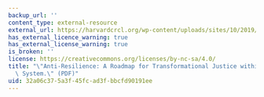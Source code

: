 ```yaml
---
backup_url: ''
content_type: external-resource
external_url: https://harvardcrcl.org/wp-content/uploads/sites/10/2019/03/Baker.pdf
has_external_licence_warning: true
has_external_license_warning: true
is_broken: ''
license: https://creativecommons.org/licenses/by-nc-sa/4.0/
title: "\"Anti-Resilience: A Roadmap for Transformational Justice within the\_Energy\
  \ System.\" (PDF)"
uid: 32a06c37-5a3f-45fc-ad3f-bbcfd90191ee
---
```

